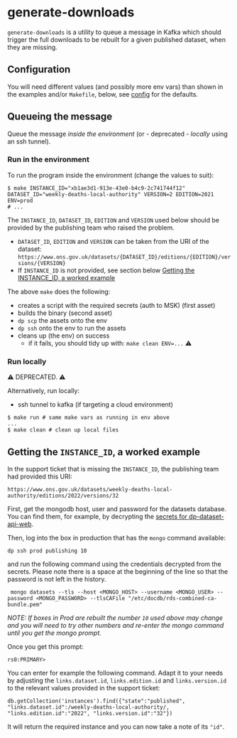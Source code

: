 # generate-downloads

`generate-downloads` is a utility to queue a message in Kafka which should trigger the full downloads to be rebuilt for a given published dataset, when they are missing.

## Configuration

You will need different values (and possibly more env vars) than shown in the examples and/or `Makefile`, below, see [config](./main.go) for the defaults.

## Queueing the message

Queue the message _inside the environment_ (or - deprecated - _locally_ using an ssh tunnel).

### Run in the environment

To run the program inside the environment (change the values to suit):

```shell
$ make INSTANCE_ID="xb1ae3d1-913e-43e0-b4c9-2c741744f12" DATASET_ID="weekly-deaths-local-authority" VERSION=2 EDITION=2021 ENV=prod
# ...
```

The `INSTANCE_ID`, `DATASET_ID`, `EDITION` and `VERSION` used below should be provided by the publishing team who raised the problem.
- `DATASET_ID`, `EDITION` and `VERSION` can be taken from the URI of the dataset: `https://www.ons.gov.uk/datasets/{DATASET_ID}/editions/{EDITION}/versions/{VERSION}`
- If `INSTANCE_ID` is not provided, see section below [Getting the INSTANCE_ID, a worked example](#getting-the-instance_id-a-worked-example)

The above `make` does the following:

- creates a script with the required secrets (auth to MSK) (first asset)
- builds the binary (second asset)
- `dp scp` the assets onto the env
- `dp ssh` onto the env to run the assets
- cleans up (the env) on success
  - if it fails, you should tidy up with: `make clean ENV=...` :warning:

### Run locally

:warning: DEPRECATED. :warning:

Alternatively, run locally:

- ssh tunnel to kafka (if targeting a cloud environment)

```shell
$ make run # same make vars as running in env above
...
$ make clean # clean up local files
```

## Getting the `INSTANCE_ID`, a worked example

In the support ticket that is missing the `INSTANCE_ID`, the publishing team had provided this URI:

`https://www.ons.gov.uk/datasets/weekly-deaths-local-authority/editions/2022/versions/32`

First, get the mongodb host, user and password for the datasets database. You can find them, for example, by decrypting the [secrets for dp-dataset-api-web](https://github.com/ONSdigital/dp-configs/blob/main/secrets/prod/dp-dataset-api-web.json.asc).

Then, log into the box in production that has the `mongo` command available:

```shell
dp ssh prod publishing 10
```

and run the following command using the credentials decrypted from the secrets. Please note there is a space at the beginning of the line so that the password is not left in the history.

```shell
 mongo datasets --tls --host <MONGO_HOST> --username <MONGO_USER> --password <MONGO_PASSWORD> --tlsCAFile "/etc/docdb/rds-combined-ca-bundle.pem"
```

_NOTE: If boxes in Prod are rebuilt the number `10` used above may change and you will need to try other numbers and re-enter the mongo command until you get the mongo prompt._

Once you get this prompt:

`rs0:PRIMARY>`

You can enter for example the following command. Adapt it to your needs by adjusting the `links.dataset.id`, `links.edition.id` and `links.version.id` to the relevant values provided in the support ticket:

```shell
db.getCollection('instances').find({"state":"published", "links.dataset.id":/weekly-deaths-local-authority/, "links.edition.id":"2022", "links.version.id":"32"})
```

It will return the required instance and you can now take a note of its `"id"`.
